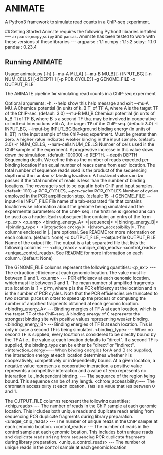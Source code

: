 # ANIMATE
A Python3 framework to simulate read counts in a ChIP-seq experiment. 

##Getting Started
Animate requires the following Python3 libraries installed --- ```argparse```,```numpy```,```scipy``` and ```pandas```. Animate has been tested to work with these versions of these libraries ---
    argparse : 1.1
    numpy : 1.15.2
    scipy : 1.1.0
    pandas : 0.23.4

## Running ANIMATE
Usage: animate.py [-h] [--mu-A MU_A] [--mu-B MU_B] [-i INPUT_BG]
                  [-n NUM_CELLS] [-d DEPTH] [-p PCR_CYCLES] -g GENOME_FILE -o
                  OUTPUT_FILE

The ANIMATE pipeline for simulating read counts in a ChIP-seq experiment

Optional arguments:
  -h, --help            show this help message and exit
  --mu-A MU_A           Chemical potential (in units of k_B T) of TF A, where
                        A is the target TF of the ChIP-seq. (default: 3.0)
  --mu-B MU_B           Chemical potential (in units of k_B T) of TF B, where
                        B is a second TF that may be involved in cooperative
                        or indirect interactions with A, the target TF of the
                        ChIP-seq. (default: 3.0)
  -i INPUT_BG, --input-bg INPUT_BG
                        Background binding energy (in units of k_BT) in the
                        input sample of the ChIP-seq experiment. Must be
                        greater than zero. A higher value indicates weaker
                        binding in the input sample. (default: 3.0)
  -n NUM_CELLS, --num-cells NUM_CELLS
                        Number of cells used in the ChIP sample of the
                        experiment. A progressive increase in this value slows
                        down the simulation. (default: 100000)
  -d DEPTH, --depth DEPTH
                        Sequencing depth. We define this as the number of
                        reads expected per binding location if an equal number
                        of reads came from each location. The total number of
                        sequence reads used is the product of the sequencing
                        depth and the number of binding locations. A
                        fractional value can be passed if the total number of
                        reads is less than the number of binding locations.
                        The coverage is set to be equal in both ChIP and input
                        samples. (default: 100)
  -p PCR_CYCLES, --pcr-cycles PCR_CYCLES
                        Number of cycles employed in the PCR amplification
                        step. (default: 15)
  -i GENOME_FILE, --input-file INPUT_FILE
                        File name of a tab-separated file that contains
                        location-wise information about the genome being
                        simulated and the experimental parameters of the ChIP-
                        seq. The first line is ignored and can be used as a header. 
			Each subsequent line contains an entry of the form <p_ext>
                        <p_amp> <binding_energy_A> <|sequence|> <|binding_energy_B|>
                        <|binding_type|> <|interaction energy|>
                        <|chrom_accessibility|>. The columns enclosed in
                        |..| are optional. See README for more information on
                        each column. (default: None)
  -o OUTPUT_FILE, --output-file OUTPUT_FILE
                        Name of the output file. The output is a tab separated
                        file that lists the following columns --- <chip_reads>
                        <unique_chip_reads> <control_reads>
                        <unique_control_reads>. See README for more
                        information on each column. (default: None)

The GENOME_FILE columns represent the following quantities:
<p_ext> --- The extraction efficiency at each genomic location. The value must lie between 0 and 1.
<p_amp> --- PCR efficiency at each genomic location, which must lie between 0 and 1. The mean number of amplified fragments at a location is (1 + p)^n, where p is the PCR efficiency at the location and n is the number of PCR cycles. Note that the PCR efficiencies are truncated to two decimal places in order to speed up the process of computing the number of amplified fragments obtained at each genomic location.  
<binding_energy_A> --- Binding energies of TF A at each location, which is the target TF of the ChIP-seq. A binding energy of 0 represents the strongest binding site with positive values representing weaker binding. 
<binding_energy_B> --- Binding energies of TF B at each location. This is only in case a second TF is being simulated.
<binding_type> --- When no second TF is supplied, every location is considered to be directly bound by the TF A i.e., the value at each location defaults to "direct". If a second TF is supplied, the binding_type can be either be "direct" or "indirect". 
<interaction_energy>--- When binding energies for A and B are supplied, the interaction energy at each location determines whether it is cooperatively, competitively or independently bound. At a given location, a negative value represents a cooperative interaction, a positive value represents a competitive interaction and a value of zero represents no interaction i.e., independent binding. 
<sequence>--- The sequence of the region being bound. This sequence can be of any length. 
<chrom_accessibility>--- The chromatin accessibility at each location. This is a value that lies between 0 and 1.

The OUTPUT_FILE columns represent the following quantities:
<chip_reads> --- The number of reads in the ChIP sample at each genomic location. This includes both unique reads and duplicate reads arising from sequencing PCR duplicate fragments during library preparation.
<unique_chip_reads> --- The number of unique reads in the ChIP sample at each genomic location.
<control_reads> --- The number of reads in the control sample at each genomic location. This includes both unique reads and duplicate reads arising from sequencing PCR duplicate fragments during library preparation.
<unique_control_reads> --- The number of unique reads in the control sample at each genomic location.
